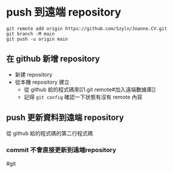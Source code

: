 # push 到遠端 repository

```
git remote add origin https://github.com/Szyln/Joanne.CV.git
git branch -M main
git push -u origin main
```


## 在 github 新增 repository
- 新建 repository
- 從本機 repository 建立
	- 從 github 給的程式碼來[[1.git remote#加入遠端數據庫]]
	- 記得 `git config` 確認一下狀態有沒有 remote 內容

## push 更新資料到遠端 repository
從 github 給的程式碼的第二行程式碼


### commit 不會直接更新到遠端repository

#git
